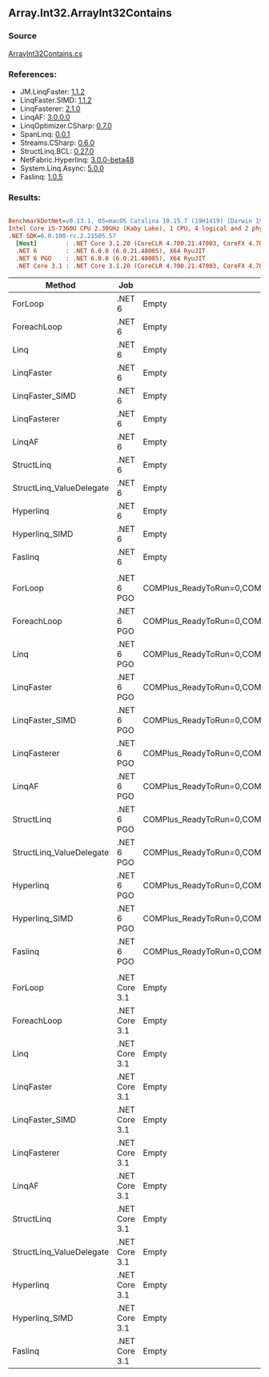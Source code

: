 ﻿## Array.Int32.ArrayInt32Contains

### Source
[ArrayInt32Contains.cs](../LinqBenchmarks/Array/Int32/ArrayInt32Contains.cs)

### References:
- JM.LinqFaster: [1.1.2](https://www.nuget.org/packages/JM.LinqFaster/1.1.2)
- LinqFaster.SIMD: [1.1.2](https://www.nuget.org/packages/LinqFaster.SIMD/1.0.3)
- LinqFasterer: [2.1.0](https://www.nuget.org/packages/LinqFasterer/2.1.0)
- LinqAF: [3.0.0.0](https://www.nuget.org/packages/LinqAF/3.0.0.0)
- LinqOptimizer.CSharp: [0.7.0](https://www.nuget.org/packages/LinqOptimizer.CSharp/0.7.0)
- SpanLinq: [0.0.1](https://www.nuget.org/packages/SpanLinq/0.0.1)
- Streams.CSharp: [0.6.0](https://www.nuget.org/packages/Streams.CSharp/0.6.0)
- StructLinq.BCL: [0.27.0](https://www.nuget.org/packages/StructLinq/0.27.0)
- NetFabric.Hyperlinq: [3.0.0-beta48](https://www.nuget.org/packages/NetFabric.Hyperlinq/3.0.0-beta48)
- System.Linq.Async: [5.0.0](https://www.nuget.org/packages/System.Linq.Async/5.0.0)
- Faslinq: [1.0.5](https://www.nuget.org/packages/Faslinq/1.0.5)

### Results:
``` ini

BenchmarkDotNet=v0.13.1, OS=macOS Catalina 10.15.7 (19H1419) [Darwin 19.6.0]
Intel Core i5-7360U CPU 2.30GHz (Kaby Lake), 1 CPU, 4 logical and 2 physical cores
.NET SDK=6.0.100-rc.2.21505.57
  [Host]        : .NET Core 3.1.20 (CoreCLR 4.700.21.47003, CoreFX 4.700.21.47101), X64 RyuJIT
  .NET 6        : .NET 6.0.0 (6.0.21.48005), X64 RyuJIT
  .NET 6 PGO    : .NET 6.0.0 (6.0.21.48005), X64 RyuJIT
  .NET Core 3.1 : .NET Core 3.1.20 (CoreCLR 4.700.21.47003, CoreFX 4.700.21.47101), X64 RyuJIT


```
|                   Method |           Job |                                                   EnvironmentVariables |       Runtime | Count |      Mean |    Error |   StdDev |    Median |        Ratio | RatioSD |  Gen 0 | Allocated |
|------------------------- |-------------- |----------------------------------------------------------------------- |-------------- |------ |----------:|---------:|---------:|----------:|-------------:|--------:|-------:|----------:|
|                  ForLoop |        .NET 6 |                                                                  Empty |      .NET 6.0 |   100 |  46.76 ns | 0.964 ns | 1.473 ns |  46.01 ns |     baseline |         |      - |         - |
|              ForeachLoop |        .NET 6 |                                                                  Empty |      .NET 6.0 |   100 |  44.57 ns | 0.234 ns | 0.219 ns |  44.56 ns | 1.07x faster |   0.03x |      - |         - |
|                     Linq |        .NET 6 |                                                                  Empty |      .NET 6.0 |   100 |  39.51 ns | 0.199 ns | 0.186 ns |  39.41 ns | 1.21x faster |   0.03x |      - |         - |
|               LinqFaster |        .NET 6 |                                                                  Empty |      .NET 6.0 |   100 |  39.90 ns | 0.113 ns | 0.095 ns |  39.87 ns | 1.20x faster |   0.03x |      - |         - |
|          LinqFaster_SIMD |        .NET 6 |                                                                  Empty |      .NET 6.0 |   100 |  13.53 ns | 0.098 ns | 0.091 ns |  13.50 ns | 3.53x faster |   0.10x |      - |         - |
|             LinqFasterer |        .NET 6 |                                                                  Empty |      .NET 6.0 |   100 |  39.38 ns | 0.181 ns | 0.169 ns |  39.33 ns | 1.21x faster |   0.04x |      - |         - |
|                   LinqAF |        .NET 6 |                                                                  Empty |      .NET 6.0 |   100 |  41.88 ns | 0.068 ns | 0.053 ns |  41.88 ns | 1.15x faster |   0.02x |      - |         - |
|               StructLinq |        .NET 6 |                                                                  Empty |      .NET 6.0 |   100 | 165.34 ns | 1.539 ns | 1.365 ns | 164.69 ns | 3.46x slower |   0.10x | 0.0153 |      32 B |
| StructLinq_ValueDelegate |        .NET 6 |                                                                  Empty |      .NET 6.0 |   100 |  69.31 ns | 0.416 ns | 0.369 ns |  69.10 ns | 1.45x slower |   0.04x |      - |         - |
|                Hyperlinq |        .NET 6 |                                                                  Empty |      .NET 6.0 |   100 |  48.74 ns | 0.148 ns | 0.124 ns |  48.68 ns | 1.02x slower |   0.03x | 0.0153 |      32 B |
|           Hyperlinq_SIMD |        .NET 6 |                                                                  Empty |      .NET 6.0 |   100 |  25.28 ns | 0.080 ns | 0.075 ns |  25.29 ns | 1.89x faster |   0.06x |      - |         - |
|                  Faslinq |        .NET 6 |                                                                  Empty |      .NET 6.0 |   100 | 188.94 ns | 0.936 ns | 0.830 ns | 188.50 ns | 3.95x slower |   0.12x | 0.0305 |      64 B |
|                          |               |                                                                        |               |       |           |          |          |           |              |         |        |           |
|                  ForLoop |    .NET 6 PGO | COMPlus_ReadyToRun=0,COMPlus_TC_QuickJitForLoops=1,COMPlus_TieredPGO=1 |      .NET 6.0 |   100 |  48.91 ns | 0.168 ns | 0.157 ns |  48.85 ns |     baseline |         |      - |         - |
|              ForeachLoop |    .NET 6 PGO | COMPlus_ReadyToRun=0,COMPlus_TC_QuickJitForLoops=1,COMPlus_TieredPGO=1 |      .NET 6.0 |   100 |  49.33 ns | 0.191 ns | 0.160 ns |  49.33 ns | 1.01x slower |   0.00x |      - |         - |
|                     Linq |    .NET 6 PGO | COMPlus_ReadyToRun=0,COMPlus_TC_QuickJitForLoops=1,COMPlus_TieredPGO=1 |      .NET 6.0 |   100 |  23.24 ns | 0.156 ns | 0.138 ns |  23.19 ns | 2.11x faster |   0.02x |      - |         - |
|               LinqFaster |    .NET 6 PGO | COMPlus_ReadyToRun=0,COMPlus_TC_QuickJitForLoops=1,COMPlus_TieredPGO=1 |      .NET 6.0 |   100 |  18.44 ns | 0.129 ns | 0.229 ns |  18.33 ns | 2.65x faster |   0.03x |      - |         - |
|          LinqFaster_SIMD |    .NET 6 PGO | COMPlus_ReadyToRun=0,COMPlus_TC_QuickJitForLoops=1,COMPlus_TieredPGO=1 |      .NET 6.0 |   100 |  14.31 ns | 0.128 ns | 0.107 ns |  14.26 ns | 3.42x faster |   0.02x |      - |         - |
|             LinqFasterer |    .NET 6 PGO | COMPlus_ReadyToRun=0,COMPlus_TC_QuickJitForLoops=1,COMPlus_TieredPGO=1 |      .NET 6.0 |   100 |  23.16 ns | 0.115 ns | 0.108 ns |  23.11 ns | 2.11x faster |   0.01x |      - |         - |
|                   LinqAF |    .NET 6 PGO | COMPlus_ReadyToRun=0,COMPlus_TC_QuickJitForLoops=1,COMPlus_TieredPGO=1 |      .NET 6.0 |   100 |  28.06 ns | 0.400 ns | 0.374 ns |  28.08 ns | 1.74x faster |   0.02x |      - |         - |
|               StructLinq |    .NET 6 PGO | COMPlus_ReadyToRun=0,COMPlus_TC_QuickJitForLoops=1,COMPlus_TieredPGO=1 |      .NET 6.0 |   100 | 163.96 ns | 0.661 ns | 0.552 ns | 163.62 ns | 3.35x slower |   0.02x | 0.0153 |      32 B |
| StructLinq_ValueDelegate |    .NET 6 PGO | COMPlus_ReadyToRun=0,COMPlus_TC_QuickJitForLoops=1,COMPlus_TieredPGO=1 |      .NET 6.0 |   100 |  72.45 ns | 0.384 ns | 0.341 ns |  72.31 ns | 1.48x slower |   0.01x |      - |         - |
|                Hyperlinq |    .NET 6 PGO | COMPlus_ReadyToRun=0,COMPlus_TC_QuickJitForLoops=1,COMPlus_TieredPGO=1 |      .NET 6.0 |   100 |  34.53 ns | 0.750 ns | 1.426 ns |  33.63 ns | 1.35x faster |   0.03x | 0.0153 |      32 B |
|           Hyperlinq_SIMD |    .NET 6 PGO | COMPlus_ReadyToRun=0,COMPlus_TC_QuickJitForLoops=1,COMPlus_TieredPGO=1 |      .NET 6.0 |   100 |  24.76 ns | 0.598 ns | 0.530 ns |  24.87 ns | 1.98x faster |   0.04x |      - |         - |
|                  Faslinq |    .NET 6 PGO | COMPlus_ReadyToRun=0,COMPlus_TC_QuickJitForLoops=1,COMPlus_TieredPGO=1 |      .NET 6.0 |   100 | 190.14 ns | 0.922 ns | 0.770 ns | 189.77 ns | 3.89x slower |   0.02x | 0.0305 |      64 B |
|                          |               |                                                                        |               |       |           |          |          |           |              |         |        |           |
|                  ForLoop | .NET Core 3.1 |                                                                  Empty | .NET Core 3.1 |   100 |  63.45 ns | 0.163 ns | 0.128 ns |  63.43 ns |     baseline |         |      - |         - |
|              ForeachLoop | .NET Core 3.1 |                                                                  Empty | .NET Core 3.1 |   100 |  63.86 ns | 0.586 ns | 0.548 ns |  63.74 ns | 1.01x slower |   0.01x |      - |         - |
|                     Linq | .NET Core 3.1 |                                                                  Empty | .NET Core 3.1 |   100 |  51.20 ns | 0.618 ns | 0.578 ns |  51.06 ns | 1.24x faster |   0.02x |      - |         - |
|               LinqFaster | .NET Core 3.1 |                                                                  Empty | .NET Core 3.1 |   100 |  38.02 ns | 0.190 ns | 0.169 ns |  37.95 ns | 1.67x faster |   0.01x |      - |         - |
|          LinqFaster_SIMD | .NET Core 3.1 |                                                                  Empty | .NET Core 3.1 |   100 |  19.20 ns | 0.120 ns | 0.113 ns |  19.23 ns | 3.30x faster |   0.02x |      - |         - |
|             LinqFasterer | .NET Core 3.1 |                                                                  Empty | .NET Core 3.1 |   100 |  35.71 ns | 0.275 ns | 0.230 ns |  35.58 ns | 1.78x faster |   0.01x |      - |         - |
|                   LinqAF | .NET Core 3.1 |                                                                  Empty | .NET Core 3.1 |   100 |  31.75 ns | 0.230 ns | 0.215 ns |  31.65 ns | 2.00x faster |   0.01x |      - |         - |
|               StructLinq | .NET Core 3.1 |                                                                  Empty | .NET Core 3.1 |   100 |  84.83 ns | 0.368 ns | 0.326 ns |  84.74 ns | 1.34x slower |   0.01x | 0.0153 |      32 B |
| StructLinq_ValueDelegate | .NET Core 3.1 |                                                                  Empty | .NET Core 3.1 |   100 |  70.33 ns | 0.450 ns | 0.399 ns |  70.21 ns | 1.11x slower |   0.01x |      - |         - |
|                Hyperlinq | .NET Core 3.1 |                                                                  Empty | .NET Core 3.1 |   100 |  49.89 ns | 0.211 ns | 0.187 ns |  49.86 ns | 1.27x faster |   0.01x | 0.0153 |      32 B |
|           Hyperlinq_SIMD | .NET Core 3.1 |                                                                  Empty | .NET Core 3.1 |   100 |  36.66 ns | 0.423 ns | 0.396 ns |  36.67 ns | 1.74x faster |   0.02x |      - |         - |
|                  Faslinq | .NET Core 3.1 |                                                                  Empty | .NET Core 3.1 |   100 | 186.61 ns | 0.856 ns | 0.759 ns | 186.35 ns | 2.94x slower |   0.01x | 0.0305 |      64 B |
